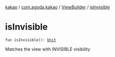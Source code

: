 [kakao](../../index.md) / [com.agoda.kakao](../index.md) / [ViewBuilder](index.md) / [isInvisible](.)

# isInvisible

`fun isInvisible(): `[`Unit`](https://kotlinlang.org/api/latest/jvm/stdlib/kotlin/-unit/index.html)

Matches the view with INVISIBLE visibility

